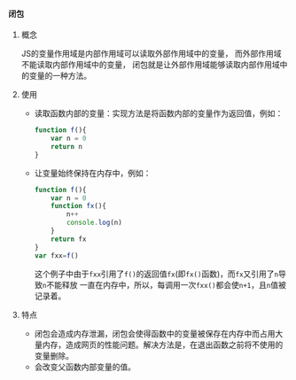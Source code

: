 #### 闭包

1. 概念

   JS的变量作用域是内部作用域可以读取外部作用域中的变量， 而外部作用域不能读取内部作用域中的变量， 闭包就是让外部作用域能够读取内部作用域中的变量的一种方法。

2. 使用

   - 读取函数内部的变量：实现方法是将函数内部的变量作为返回值，例如：

     ```javascript
     function f(){
         var n = 0
         return n
     }
     ```

   - 让变量始终保持在内存中，例如：

     ```javascript
     function f(){
         var n = 0
         function fx(){
             n++
             console.log(n)
         }
         return fx
     }
     var fxx=f()
     ```

     这个例子中由于`fxx`引用了`f()`的返回值`fx`(即`fx()`函数)，而`fx`又引用了`n`导致`n`不能释放 一直在内存中，所以，每调用一次`fxx()`都会使`n+1`，且`n`值被记录着。
   
3. 特点

   - 闭包会造成内存泄漏，闭包会使得函数中的变量被保存在内存中而占用大量内存，造成网页的性能问题。解决方法是，在退出函数之前将不使用的变量删除。
   - 会改变父函数内部变量的值。